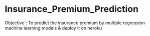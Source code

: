 # Insurance_Premium_Prediction
Objective : To predict the insurance premium by multiple regression machine learning models &amp; deploy it on heroku

